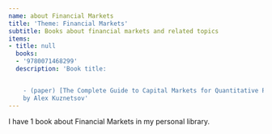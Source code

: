 ```yaml
---
name: about Financial Markets
title: 'Theme: Financial Markets'
subtitle: Books about financial markets and related topics
items:
- title: null
  books:
  - '9780071468299'
  description: 'Book title:


    - (paper) [The Complete Guide to Capital Markets for Quantitative Professionals](/books/info/9780071468299)
    by Alex Kuznetsov'
---
```

I have 1 book about Financial Markets in my personal library.

